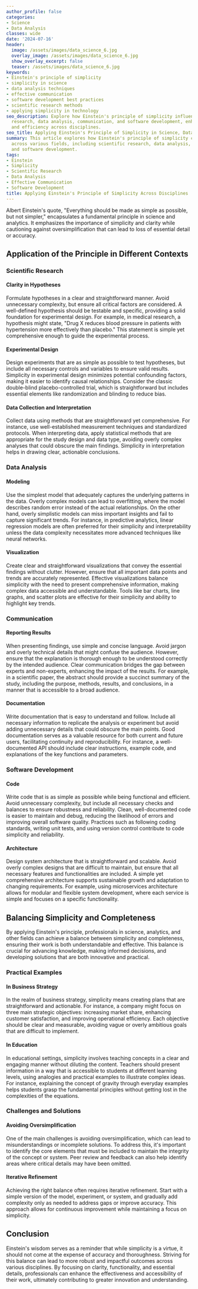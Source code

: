 ```yaml
---
author_profile: false
categories:
- Science
- Data Analysis
classes: wide
date: '2024-07-16'
header:
  image: /assets/images/data_science_6.jpg
  overlay_image: /assets/images/data_science_6.jpg
  show_overlay_excerpt: false
  teaser: /assets/images/data_science_6.jpg
keywords:
- Einstein's principle of simplicity
- simplicity in science
- data analysis techniques
- effective communication
- software development best practices
- scientific research methods
- applying simplicity in technology
seo_description: Explore how Einstein's principle of simplicity influences scientific
  research, data analysis, communication, and software development, enhancing clarity
  and efficiency across disciplines.
seo_title: Applying Einstein's Principle of Simplicity in Science, Data, and Software
summary: This article explores how Einstein's principle of simplicity can be applied
  across various fields, including scientific research, data analysis, effective communication,
  and software development.
tags:
- Einstein
- Simplicity
- Scientific Research
- Data Analysis
- Effective Communication
- Software Development
title: Applying Einstein's Principle of Simplicity Across Disciplines
---
```


Albert Einstein's quote, "Everything should be made as simple as possible, but not simpler," encapsulates a fundamental principle in science and analytics. It emphasizes the importance of simplicity and clarity while cautioning against oversimplification that can lead to loss of essential detail or accuracy.

## Application of the Principle in Different Contexts

### Scientific Research

#### Clarity in Hypotheses

Formulate hypotheses in a clear and straightforward manner. Avoid unnecessary complexity, but ensure all critical factors are considered. A well-defined hypothesis should be testable and specific, providing a solid foundation for experimental design. For example, in medical research, a hypothesis might state, "Drug X reduces blood pressure in patients with hypertension more effectively than placebo." This statement is simple yet comprehensive enough to guide the experimental process.

#### Experimental Design

Design experiments that are as simple as possible to test hypotheses, but include all necessary controls and variables to ensure valid results. Simplicity in experimental design minimizes potential confounding factors, making it easier to identify causal relationships. Consider the classic double-blind placebo-controlled trial, which is straightforward but includes essential elements like randomization and blinding to reduce bias.

#### Data Collection and Interpretation

Collect data using methods that are straightforward yet comprehensive. For instance, use well-established measurement techniques and standardized protocols. When interpreting data, apply statistical methods that are appropriate for the study design and data type, avoiding overly complex analyses that could obscure the main findings. Simplicity in interpretation helps in drawing clear, actionable conclusions.

### Data Analysis

#### Modeling

Use the simplest model that adequately captures the underlying patterns in the data. Overly complex models can lead to overfitting, where the model describes random error instead of the actual relationships. On the other hand, overly simplistic models can miss important insights and fail to capture significant trends. For instance, in predictive analytics, linear regression models are often preferred for their simplicity and interpretability unless the data complexity necessitates more advanced techniques like neural networks.

#### Visualization

Create clear and straightforward visualizations that convey the essential findings without clutter. However, ensure that all important data points and trends are accurately represented. Effective visualizations balance simplicity with the need to present comprehensive information, making complex data accessible and understandable. Tools like bar charts, line graphs, and scatter plots are effective for their simplicity and ability to highlight key trends.

### Communication

#### Reporting Results

When presenting findings, use simple and concise language. Avoid jargon and overly technical details that might confuse the audience. However, ensure that the explanation is thorough enough to be understood correctly by the intended audience. Clear communication bridges the gap between experts and non-experts, enhancing the impact of the results. For example, in a scientific paper, the abstract should provide a succinct summary of the study, including the purpose, methods, results, and conclusions, in a manner that is accessible to a broad audience.

#### Documentation

Write documentation that is easy to understand and follow. Include all necessary information to replicate the analysis or experiment but avoid adding unnecessary details that could obscure the main points. Good documentation serves as a valuable resource for both current and future users, facilitating continuity and reproducibility. For instance, a well-documented API should include clear instructions, example code, and explanations of the key functions and parameters.

### Software Development

#### Code

Write code that is as simple as possible while being functional and efficient. Avoid unnecessary complexity, but include all necessary checks and balances to ensure robustness and reliability. Clean, well-documented code is easier to maintain and debug, reducing the likelihood of errors and improving overall software quality. Practices such as following coding standards, writing unit tests, and using version control contribute to code simplicity and reliability.

#### Architecture

Design system architecture that is straightforward and scalable. Avoid overly complex designs that are difficult to maintain, but ensure that all necessary features and functionalities are included. A simple yet comprehensive architecture supports sustainable growth and adaptation to changing requirements. For example, using microservices architecture allows for modular and flexible system development, where each service is simple and focuses on a specific functionality.

## Balancing Simplicity and Completeness

By applying Einstein's principle, professionals in science, analytics, and other fields can achieve a balance between simplicity and completeness, ensuring their work is both understandable and effective. This balance is crucial for advancing knowledge, making informed decisions, and developing solutions that are both innovative and practical.

### Practical Examples

#### In Business Strategy

In the realm of business strategy, simplicity means creating plans that are straightforward and actionable. For instance, a company might focus on three main strategic objectives: increasing market share, enhancing customer satisfaction, and improving operational efficiency. Each objective should be clear and measurable, avoiding vague or overly ambitious goals that are difficult to implement.

#### In Education

In educational settings, simplicity involves teaching concepts in a clear and engaging manner without diluting the content. Teachers should present information in a way that is accessible to students at different learning levels, using analogies and practical examples to illustrate complex ideas. For instance, explaining the concept of gravity through everyday examples helps students grasp the fundamental principles without getting lost in the complexities of the equations.

### Challenges and Solutions

#### Avoiding Oversimplification

One of the main challenges is avoiding oversimplification, which can lead to misunderstandings or incomplete solutions. To address this, it's important to identify the core elements that must be included to maintain the integrity of the concept or system. Peer review and feedback can also help identify areas where critical details may have been omitted.

#### Iterative Refinement

Achieving the right balance often requires iterative refinement. Start with a simple version of the model, experiment, or system, and gradually add complexity only as needed to address gaps or improve accuracy. This approach allows for continuous improvement while maintaining a focus on simplicity.

## Conclusion

Einstein's wisdom serves as a reminder that while simplicity is a virtue, it should not come at the expense of accuracy and thoroughness. Striving for this balance can lead to more robust and impactful outcomes across various disciplines. By focusing on clarity, functionality, and essential details, professionals can enhance the effectiveness and accessibility of their work, ultimately contributing to greater innovation and understanding.
